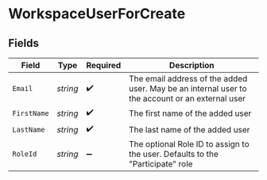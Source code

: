 # WorkspaceUserForCreate


## Fields

| Field                                                                                           | Type                                                                                            | Required                                                                                        | Description                                                                                     |
| ----------------------------------------------------------------------------------------------- | ----------------------------------------------------------------------------------------------- | ----------------------------------------------------------------------------------------------- | ----------------------------------------------------------------------------------------------- |
| `Email`                                                                                         | *string*                                                                                        | :heavy_check_mark:                                                                              | The email address of the added user. May be an internal user to the account or an external user |
| `FirstName`                                                                                     | *string*                                                                                        | :heavy_check_mark:                                                                              | The first name of the added user                                                                |
| `LastName`                                                                                      | *string*                                                                                        | :heavy_check_mark:                                                                              | The last name of the added user                                                                 |
| `RoleId`                                                                                        | *string*                                                                                        | :heavy_minus_sign:                                                                              | The optional Role ID to assign to the user. Defaults to the "Participate" role                  |